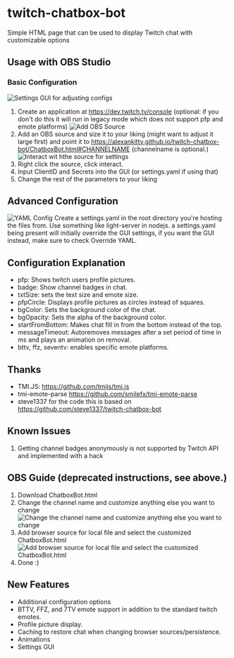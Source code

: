 # twitch-chatbox-bot

Simple HTML page that can be used to display Twitch chat with customizable options

## Usage with OBS Studio

### Basic Configuration
![Settings GUI for adjusting configs](https://user-images.githubusercontent.com/45508320/190004583-7dc964a9-2547-46f2-aab2-5e172a346459.png)
1. Create an application at https://dev.twitch.tv/console (optional: if you don't do this it will run in legacy mode which does not support pfp and emote platforms)
![Add OBS Source](https://github.com/alexankitty/twitch-chatbox-bot/blob/main/docs/obs%20source.png?raw=true)
2. Add an OBS source and size it to your liking (might want to adjust it large first) and point it to https://alexankitty.github.io/twitch-chatbox-bot/ChatboxBot.html#CHANNELNAME (channelname is optional.)
![Interact wit hthe source for settings](https://github.com/alexankitty/twitch-chatbox-bot/blob/main/docs/interact.png?raw=true)
3. Right click the source, click interact.
4. Input ClientID and Secrets into the GUI (or settings.yaml if using that)
5. Change the rest of the parameters to your liking

## Advanced Configuration
![YAML Config](https://github.com/alexankitty/twitch-chatbox-bot/blob/main/docs/configfile.png?raw=true)
Create a settings.yaml in the root directory you're hosting the files from. Use something like light-server in nodejs. a settings.yaml being present will initially override the GUI settings, if you want the GUI instead, make sure to check Override YAML.

## Configuration Explanation
* pfp: Shows twitch users profile pictures.
* badge: Show channel badges in chat.
* txtSize: sets the text size and emote size.
* pfpCircle: Displays profile pictures as circles instead of squares.
* bgColor: Sets the background color of the chat.
* bgOpacity: Sets the alpha of the background color.
* startFromBottom: Makes chat fill in from the bottom instead of the top.
* messageTimeout: Autoremoves messages after a set period of time in ms and plays an animation on removal.
* bttv, ffz, seventv: enables specific emote platforms.

## Thanks

* TMI.JS: https://github.com/tmijs/tmi.js
* tmi-emote-parse https://github.com/smilefx/tmi-emote-parse
* steve1337 for the code this is based on https://github.com/steve1337/twitch-chatbox-bot

## Known Issues
1. Getting channel badges anonymously is not supported by Twitch API and implemented with a hack
## OBS Guide (deprecated instructions, see above.)
1. Download ChatboxBot.html
1. Change the channel name and customize anything else you want to change
 ![Change the channel name and customize anything else you want to change](https://raw.githubusercontent.com/steve1337/twitch-chatbox-bot/main/docs/change-channel-name.png)
1. Add browser source for local file and select the customized ChatboxBot.html
 ![Add browser source for local file and select the customized ChatboxBot.html](https://raw.githubusercontent.com/steve1337/twitch-chatbox-bot/main/docs/add-browser-source.png)
1. Done :)

## New Features
* Additional configuration options
* BTTV, FFZ, and 7TV emote support in addition to the standard twitch emotes.
* Profile picture display.
* Caching to restore chat when changing browser sources/persistence.
* Animations
* Settings GUI


